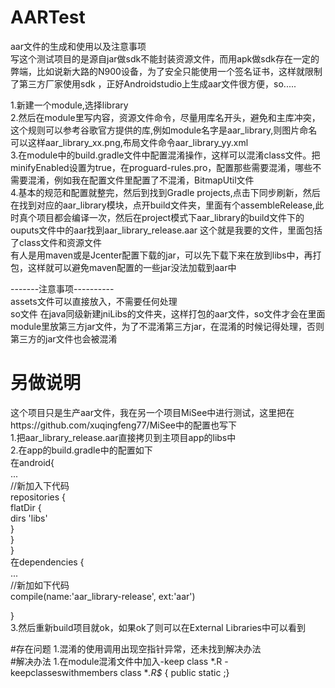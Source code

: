 # AARTest
aar文件的生成和使用以及注意事项<br>
写这个测试项目的是源自jar做sdk不能封装资源文件，而用apk做sdk存在一定的弊端，比如说新大路的N900设备，为了安全只能使用一个签名证书，这样就限制了第三方厂家使用sdk
，正好Androidstudio上生成aar文件很方便，so.....<br>

1.新建一个module,选择library<br>
2.然后在module里写内容，资源文件命令，尽量用库名开头，避免和主库冲突，这个规则可以参考谷歌官方提供的库,例如module名字是aar_library,则图片命名可以这样aar_library_xx.png,布局文件命令aar_library_yy.xml<br>
3.在module中的build.gradle文件中配置混淆操作，这样可以混淆class文件。把minifyEnabled设置为true，在proguard-rules.pro，配置那些需要混淆，哪些不需要混淆，例如我在配置文件里配置了不混淆，BitmapUtil文件<br>
4.基本的规范和配置就整完，然后到找到Gradle projects,点击下同步刷新，然后在找到对应的aar_library模块，点开build文件夹，里面有个assembleRelease,此时真个项目都会编译一次，然后在project模式下aar_library的build文件下的ouputs文件中的aar找到aar_library_release.aar
这个就是我要的文件，里面包括了class文件和资源文件<br>
有人是用maven或是Jcenter配置下载的jar，可以先下载下来在放到libs中，再打包，这样就可以避免maven配置的一些jar没法加载到aar中<br>

-------注意事项----------<br>
assets文件可以直接放入，不需要任何处理<br>
so文件 在java同级新建jniLibs的文件夹，这样打包的aar文件，so文件才会在里面<br>
module里放第三方jar文件，为了不混淆第三方jar，在混淆的时候记得处理，否则第三方的jar文件也会被混淆<br>

# 另做说明
这个项目只是生产aar文件，我在另一个项目MiSee中进行测试，这里把在https://github.com/xuqingfeng77/MiSee中的配置也写下<br>
1.把aar_library_release.aar直接拷贝到主项目app的libs中<br>
2.在app的build.gradle中的配置如下<br>
在android{<br>
...<br>
//新加入下代码<br>
repositories {<br>
        flatDir {<br>
            dirs 'libs'<br>
        }<br>
    }<br>
}
<br>
在dependencies {<br>
  ...<br>
  //新加如下代码<br>
    compile(name:'aar_library-release', ext:'aar')<br>

}<br>
3.然后重新build项目就ok，如果ok了则可以在External Libraries中可以看到<br>

#存在问题
1.混淆的使用调用出现空指针异常，还未找到解决办法<br>
#解决办法
1.在module混淆文件中加入-keep class *.R -keepclasseswithmembers class **.R$* { public static <fields>;}<br>



